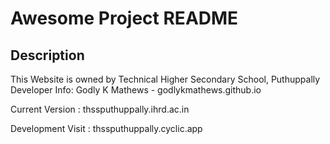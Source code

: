 # Awesome Project README

## Description

This Website is owned by Technical Higher Secondary School, Puthuppally 
Developer Info: Godly K Mathews - godlykmathews.github.io

Current Version : thssputhuppally.ihrd.ac.in

Development Visit : thssputhuppally.cyclic.app 
